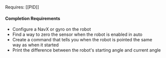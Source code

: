 [](Limelight%20Assist%20Driving.md)[](Gyro%20Driving.md)[](Gyro%20Driving.md)[](Gyro%20Driving.md)[](Gyro%20Driving.md)[](Gyro%20Driving.md)[](Gyro%20Driving.md)[](Gyro%20Driving.md)[](Gyro%20Driving.md)[](Gyro%20Driving.md)[](Gyro%20Driving.md)Requires:
[[PID]]

#### Completion Requirements
- Configure a NavX or gyro on the robot
- Find a way to zero the sensor when the robot is enabled in auto
- Create a command that tells you when the robot is pointed the same way as when it started
- Print the difference between the robot's starting angle and current angle

